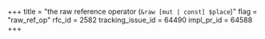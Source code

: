 +++
title = "the raw reference operator (`&raw [mut | const] $place`)"
flag = "raw_ref_op"
rfc_id = 2582
tracking_issue_id = 64490
impl_pr_id = 64588
+++
